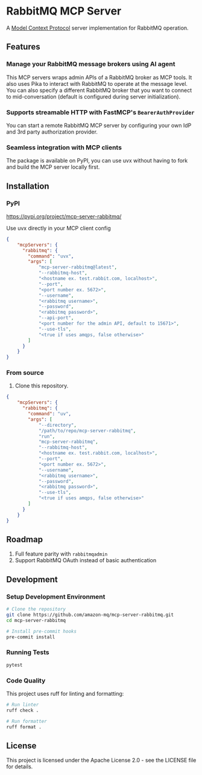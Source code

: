 # RabbitMQ MCP Server
A [Model Context Protocol](https://www.anthropic.com/news/model-context-protocol) server implementation for RabbitMQ operation.

## Features

### Manage your RabbitMQ message brokers using AI agent
This MCP servers wraps admin APIs of a RabbitMQ broker as MCP tools. It also uses Pika to interact with RabbitMQ to operate at the message level. You can also specify a different RabbitMQ broker that you want to connect to mid-conversation (default is configured during server initialization).

### Supports streamable HTTP with FastMCP's `BearerAuthProvider`
You can start a remote RabbitMQ MCP server by configuring your own IdP and 3rd party authorization provider.

### Seamless integration with MCP clients
The package is available on PyPI, you can use uvx without having to fork and build the MCP server locally first.


## Installation

### PyPI

https://pypi.org/project/mcp-server-rabbitmq/

Use uvx directly in your MCP client config

```json
{
    "mcpServers": {
      "rabbitmq": {
        "command": "uvx",
        "args": [
            "mcp-server-rabbitmq@latest",
            "--rabbitmq-host",
            "<hostname ex. test.rabbit.com, localhost>",
            "--port",
            "<port number ex. 5672>",
            "--username",
            "<rabbitmq username>",
            "--password",
            "<rabbitmq password>",
            "--api-port",
            "<port number for the admin API, default to 15671>",
            "--use-tls",
            "<true if uses amqps, false otherwise>"
        ]
      }
    }
}
```

### From source
1. Clone this repository.

```json
{
    "mcpServers": {
      "rabbitmq": {
        "command": "uv",
        "args": [
            "--directory",
            "/path/to/repo/mcp-server-rabbitmq",
            "run",
            "mcp-server-rabbitmq",
            "--rabbitmq-host",
            "<hostname ex. test.rabbit.com, localhost>",
            "--port",
            "<port number ex. 5672>",
            "--username",
            "<rabbitmq username>",
            "--password",
            "<rabbitmq password>",
            "--use-tls",
            "<true if uses amqps, false otherwise>"
        ]
      }
    }
}
```

## Roadmap
1. Full feature parity with `rabbitmqadmin`
1. Support RabbitMQ OAuth instead of basic authentication


## Development

### Setup Development Environment

```bash
# Clone the repository
git clone https://github.com/amazon-mq/mcp-server-rabbitmq.git
cd mcp-server-rabbitmq

# Install pre-commit hooks
pre-commit install
```

### Running Tests

```bash
pytest
```

### Code Quality

This project uses ruff for linting and formatting:

```bash
# Run linter
ruff check .

# Run formatter
ruff format .
```

## License

This project is licensed under the Apache License 2.0 - see the LICENSE file for details.
